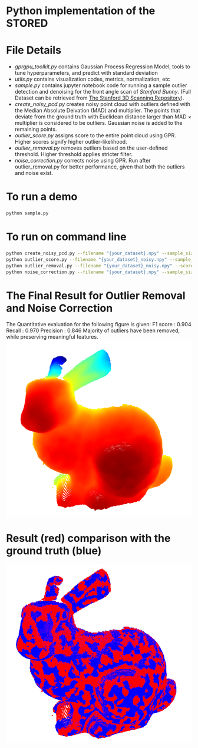 # Python implementation of the STORED


# File Details

* _gprgpu_toolkit.py_ contains Gaussian Process Regression Model, tools to tune hyperparameters, and predict with standard deviation
* _utils.py_ contains visualization codes, metrics, normalization, etc
* _sample.py_ contains jupyter notebook code for running a sample outlier detection and denoising for the front angle scan of _Stanford Bunny_. (Full Dataset can be retrieved from [The Stanford 3D Scanning Repository](https://graphics.stanford.edu/data/3Dscanrep)).
* _create_noisy_pcd.py_ creates noisy point cloud with outliers defined with the Median Absolute Deivation (MAD) and multiplier. The points that deviate from the ground truth with Euclidean distance larger than MAD $\times$ multiplier is considered to be outliers. Gaussian noise is added to the remaining points.
* _outlier_score.py_ assigns score to the entire point cloud using GPR. Higher scores signify higher outlier-likelihood.
* _outlier_removal.py_ removes outliers based on the user-defined threshold. Higher threshold applies stricter filter.
* _noise_correction.py_ corrects noise using GPR. Run after outlier_removal.py for better performance, given that both the outliers and noise exist.

# To run a demo

``` bash
python sample.py
```

# To run on command line
``` bash
python create_noisy_pcd.py --filename "{your_dataset}.npy" --sample_size [your_sample_size] --iter [your_iter]
python outlier_score.py --filename "{your_dataset}_noisy.npy" --sample_size [your_sample_size] --iter [your_iter]
python outlier_removal.py --filename "{your_dataset}_noisy.npy" --score [your_threshold]
python noise_correction.py --filename "{your_dataset}.npy" --sample_size [your_sample_size] --iter [your_iter] --pred_batch [True or False] --predset [your_prediction_set]

```

# The Final Result for Outlier Removal and Noise Correction
The Quantitative evaluation for the following figure is given:
F1 score : 0.904
Recall : 0.970
Precision : 0.846
Majority of outliers have been removed, while preserving meaningful features.
![Algorithm Result](outlier_removal_result.png)

# Result (red) comparison with the ground truth (blue)
![Algorithm Result vs Ground Truth](result_vs_ground.png)
